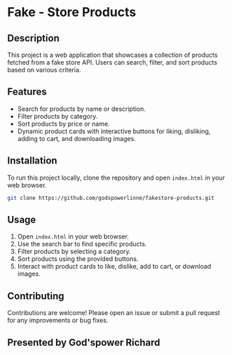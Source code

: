 # Fake - Store Products

## Description
This project is a web application that showcases a collection of products fetched from a fake store API. Users can search, filter, and sort products based on various criteria.

## Features
- Search for products by name or description.
- Filter products by category.
- Sort products by price or name.
- Dynamic product cards with interactive buttons for liking, disliking, adding to cart, and downloading images.

## Installation
To run this project locally, clone the repository and open `index.html` in your web browser.

```bash
git clone https://github.com/godspowerlinne/fakestore-products.git
```

## Usage
1. Open `index.html` in your web browser.
2. Use the search bar to find specific products.
3. Filter products by selecting a category.
4. Sort products using the provided buttons.
5. Interact with product cards to like, dislike, add to cart, or download images.

## Contributing
Contributions are welcome! Please open an issue or submit a pull request for any improvements or bug fixes.


## Presented by God'spower Richard
